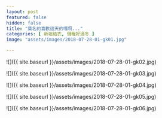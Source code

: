 ```yaml
---
layout: post
featured: false
hidden: false
title: "莫名的喜歡這天的嘎啊..."
categories: [ 新垣結衣, 儲糧好過冬 ]
image: "assets/images/2018-07-28-01-gk01.jpg"

---
```

![]({{ site.baseurl }}/assets/images/2018-07-28-01-gk02.jpg)

![]({{ site.baseurl }}/assets/images/2018-07-28-01-gk03.jpg)

![]({{ site.baseurl }}/assets/images/2018-07-28-01-gk04.jpg)

![]({{ site.baseurl }}/assets/images/2018-07-28-01-gk05.jpg)

![]({{ site.baseurl }}/assets/images/2018-07-28-01-gk06.jpg)
